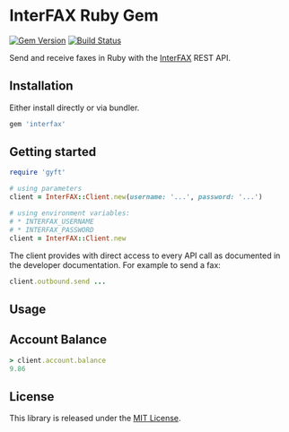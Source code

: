# InterFAX Ruby Gem

[![Gem Version](https://badge.fury.io/rb/interfax.svg)](https://badge.fury.io/rb/interfax) [![Build Status](https://travis-ci.org/cbetta/interfax.svg?branch=master)](https://travis-ci.org/cbetta/interfax)

Send and receive faxes in Ruby with the [InterFAX](https://www.interfax.net/en/dev) REST API.

## Installation

Either install directly or via bundler.

```rb
gem 'interfax'
```

## Getting started

```rb
require 'gyft'

# using parameters
client = InterFAX::Client.new(username: '...', password: '...')

# using environment variables:
# * INTERFAX_USERNAME
# * INTERFAX_PASSWORD
client = InterFAX::Client.new
```

The client provides with direct access to every API call as documented in the developer documentation. For example to send a fax:

```rb
client.outbound.send ...
```

## Usage

## Account Balance

```rb
> client.account.balance
9.86
```

## License

This library is released under the [MIT License](LICENSE).

